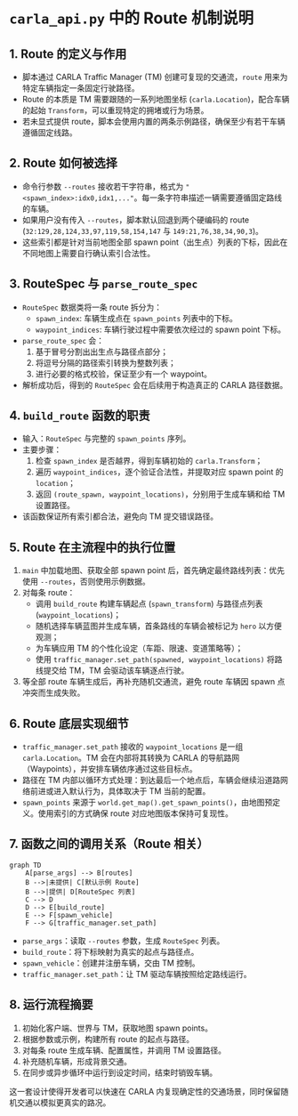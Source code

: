 # `carla_api.py` 中的 Route 机制说明

## 1. Route 的定义与作用
- 脚本通过 CARLA Traffic Manager (TM) 创建可复现的交通流，`route` 用来为特定车辆指定一条固定行驶路径。
- Route 的本质是 TM 需要跟随的一系列地图坐标 (`carla.Location`)，配合车辆的起始 `Transform`，可以重现特定的拥堵或行为场景。
- 若未显式提供 route，脚本会使用内置的两条示例路径，确保至少有若干车辆遵循固定线路。

## 2. Route 如何被选择
- 命令行参数 `--routes` 接收若干字符串，格式为 `"<spawn_index>:idx0,idx1,..."`。每一条字符串描述一辆需要遵循固定路线的车辆。
- 如果用户没有传入 `--routes`，脚本默认回退到两个硬编码的 route (`32:129,28,124,33,97,119,58,154,147` 与 `149:21,76,38,34,90,3`)。
- 这些索引都是针对当前地图全部 spawn point（出生点）列表的下标，因此在不同地图上需要自行确认索引合法性。

## 3. RouteSpec 与 `parse_route_spec`
- `RouteSpec` 数据类将一条 route 拆分为：
  - `spawn_index`: 车辆生成点在 `spawn_points` 列表中的下标。
  - `waypoint_indices`: 车辆行驶过程中需要依次经过的 spawn point 下标。
- `parse_route_spec` 会：
  1. 基于冒号分割出出生点与路径点部分；
  2. 将逗号分隔的路径索引转换为整数列表；
  3. 进行必要的格式校验，保证至少有一个 waypoint。
- 解析成功后，得到的 `RouteSpec` 会在后续用于构造真正的 CARLA 路径数据。

## 4. `build_route` 函数的职责
- 输入：`RouteSpec` 与完整的 `spawn_points` 序列。
- 主要步骤：
  1. 检查 `spawn_index` 是否越界，得到车辆初始的 `carla.Transform`；
  2. 遍历 `waypoint_indices`，逐个验证合法性，并提取对应 spawn point 的 `location`；
  3. 返回 `(route_spawn, waypoint_locations)`，分别用于生成车辆和给 TM 设置路径。
- 该函数保证所有索引都合法，避免向 TM 提交错误路径。

## 5. Route 在主流程中的执行位置
1. `main` 中加载地图、获取全部 spawn point 后，首先确定最终路线列表：优先使用 `--routes`，否则使用示例数据。
2. 对每条 route：
   - 调用 `build_route` 构建车辆起点 (`spawn_transform`) 与路径点列表 (`waypoint_locations`)；
   - 随机选择车辆蓝图并生成车辆，首条路线的车辆会被标记为 `hero` 以方便观测；
   - 为车辆应用 TM 的个性化设定（车距、限速、变道策略等）；
   - 使用 `traffic_manager.set_path(spawned, waypoint_locations)` 将路线提交给 TM，TM 会驱动该车辆逐点行驶。
3. 等全部 route 车辆生成后，再补充随机交通流，避免 route 车辆因 spawn 点冲突而生成失败。

## 6. Route 底层实现细节
- `traffic_manager.set_path` 接收的 `waypoint_locations` 是一组 `carla.Location`。TM 会在内部将其转换为 CARLA 的导航路网（Waypoints），并安排车辆依序通过这些目标点。
- 路径在 TM 内部以循环方式处理：到达最后一个地点后，车辆会继续沿道路网络前进或进入默认行为，具体取决于 TM 当前的配置。
- `spawn_points` 来源于 `world.get_map().get_spawn_points()`，由地图预定义。使用索引的方式确保 route 对应地图版本保持可复现性。

## 7. 函数之间的调用关系（Route 相关）
```mermaid
graph TD
    A[parse_args] --> B[routes]
    B -->|未提供| C[默认示例 Route]
    B -->|提供| D[RouteSpec 列表]
    C --> D
    D --> E[build_route]
    E --> F[spawn_vehicle]
    F --> G[traffic_manager.set_path]
```
- `parse_args`：读取 `--routes` 参数，生成 `RouteSpec` 列表。
- `build_route`：将下标映射为真实的起点与路径点。
- `spawn_vehicle`：创建并注册车辆，交由 TM 控制。
- `traffic_manager.set_path`：让 TM 驱动车辆按照给定路线运行。

## 8. 运行流程摘要
1. 初始化客户端、世界与 TM，获取地图 spawn points。
2. 根据参数或示例，构建所有 route 的起点与路径。
3. 对每条 route 生成车辆、配置属性，并调用 TM 设置路径。
4. 补充随机车辆，形成背景交通。
5. 在同步或异步循环中运行到设定时间，结束时销毁车辆。

这一套设计使得开发者可以快速在 CARLA 内复现确定性的交通场景，同时保留随机交通以模拟更真实的路况。
